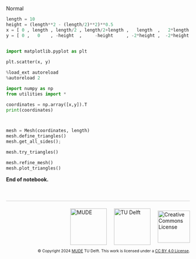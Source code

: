 <userStyle>Normal</userStyle>

```python
length = 10
height = (length**2 - (length/2)**2)**0.5
x = [ 0 , length , length/2 , length/2+length ,   length  ,   2*length , (5/2)*length ,  3*length , (7/2)*length  ,  3*length , 4*length ]
y = [ 0 ,   0    , -height  ,     -height     , -2*height ,  -2*height , -height      , -2*height ,  -height      ,   0       , 0 ]
 
```

```python
import matplotlib.pyplot as plt

plt.scatter(x, y)
```

```python
%load_ext autoreload
%autoreload 2
```

```python
import numpy as np
from utilities import *
```

```python
coordinates = np.array([x,y]).T
print(coordinates)
```

```python


mesh = Mesh(coordinates, length)
mesh.define_triangles()
mesh.get_all_sides();
```

```python
mesh.try_triangles()
```

```python
mesh.refine_mesh()
mesh.plot_triangles()
```

<!-- #region -->
**End of notebook.**

<div style="margin-top: 50px; padding-top: 20px; border-top: 1px solid #ccc;">
  <div style="display: flex; justify-content: flex-end; gap: 20px; align-items: center;">
    <a rel="MUDE" href="http://mude.citg.tudelft.nl/">
      <img alt="MUDE" style="width:100px; height:auto;" src="https://gitlab.tudelft.nl/mude/public/-/raw/main/mude-logo/MUDE_Logo-small.png" />
    </a>
    <a rel="TU Delft" href="https://www.tudelft.nl/en/ceg">
      <img alt="TU Delft" style="width:100px; height:auto;" src="https://gitlab.tudelft.nl/mude/public/-/raw/main/tu-logo/TU_P1_full-color.png" />
    </a>
    <a rel="license" href="http://creativecommons.org/licenses/by/4.0/">
      <img alt="Creative Commons License" style="width:88px; height:auto;" src="https://i.creativecommons.org/l/by/4.0/88x31.png" />
    </a>
  </div>
  <div style="font-size: 75%; margin-top: 10px; text-align: right;">
    &copy; Copyright 2024 <a rel="MUDE" href="http://mude.citg.tudelft.nl/">MUDE</a> TU Delft. 
    This work is licensed under a <a rel="license" href="http://creativecommons.org/licenses/by/4.0/">CC BY 4.0 License</a>.
  </div>
</div>


<!--tested with WS_2_8_solution.ipynb-->
<!-- #endregion -->
